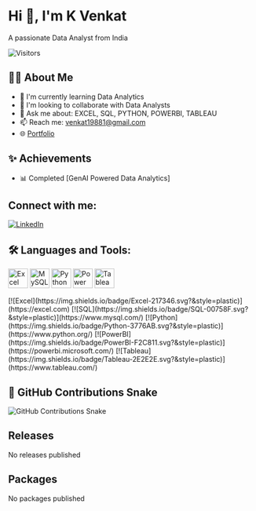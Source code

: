 # Hi 👋, I'm K Venkat

A passionate Data Analyst from India

![Visitors](https://api.visitorbadge.io/api/VisitorHit?user=venkat-analytics&repo=venkat-analytics&countColor=%23263759)

## 👨‍💻 About Me
- 🔭 I'm currently learning Data Analytics
- 🤝 I'm looking to collaborate with Data Analysts
- 💬 Ask me about: EXCEL, SQL, PYTHON, POWERBI, TABLEAU
- 📫 Reach me: venkat19881@gmail.com
- 🌐 [Portfolio](http://venkatdotcom.github.io/portfolio/) 

## ✨ Achievements
- 📊 Completed [GenAI Powered Data Analytics] 

## Connect with me:
[![LinkedIn](https://simpleicons.org/icons/linkedin.svg)](https://www.linkedin.com/in/venkat-7b97334/)
## 🛠 Languages and Tools:
<p align="left">
  <img src="https://cdn.simpleicons.org/microsoftexcel" alt="Excel" width="40" height="40"/>
  <img src="https://cdn.simpleicons.org/mysql" alt="MySQL" width="40" height="40"/>
  <img src="https://cdn.simpleicons.org/python" alt="Python" width="40" height="40"/>
  <img src="https://cdn.simpleicons.org/powerbi" alt="Power BI" width="40" height="40"/>
  <img src="https://cdn.simpleicons.org/tableau" alt="Tableau" width="40" height="40"/>
</p>
[![Excel](https://img.shields.io/badge/Excel-217346.svg?&style=plastic)](https://excel.com)
[![SQL](https://img.shields.io/badge/SQL-00758F.svg?&style=plastic)](https://www.mysql.com/)
[![Python](https://img.shields.io/badge/Python-3776AB.svg?&style=plastic)](https://www.python.org/)
[![PowerBI](https://img.shields.io/badge/PowerBI-F2C811.svg?&style=plastic)](https://powerbi.microsoft.com/)
[![Tableau](https://img.shields.io/badge/Tableau-2E2E2E.svg?&style=plastic)](https://www.tableau.com/)

## 🐍 GitHub Contributions Snake
![GitHub Contributions Snake](https://raw.githubusercontent.com/venkat-analytics/venkat-analytics/output/github-contribution-grid-snake.svg)

## Releases
No releases published

## Packages
No packages published

